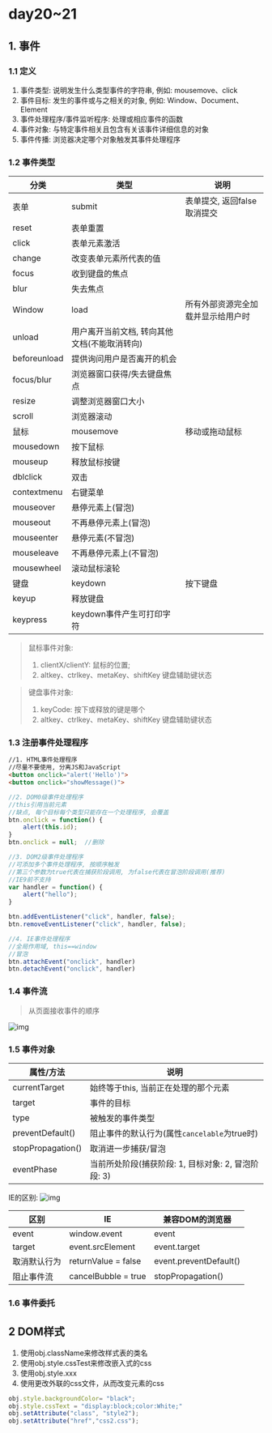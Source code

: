 # day20~21

## 1. 事件

### 1.1 定义

1. 事件类型: 说明发生什么类型事件的字符串, 例如: mousemove、click
2. 事件目标: 发生的事件或与之相关的对象, 例如: Window、Document、Element
3. 事件处理程序/事件监听程序: 处理或相应事件的函数
4. 事件对象: 与特定事件相关且包含有关该事件详细信息的对象
5. 事件传播: 浏览器决定哪个对象触发其事件处理程序

### 1.2 事件类型

分类|类型|说明
---|---|---
表单|submit|表单提交, 返回false取消提交
 |reset|表单重置
 |click|表单元素激活
 |change|改变表单元素所代表的值
 |focus|收到键盘的焦点
 |blur|失去焦点
Window|load|所有外部资源完全加载并显示给用户时
 |unload|用户离开当前文档, 转向其他文档(不能取消转向)
 |beforeunload|提供询问用户是否离开的机会
 |focus/blur|浏览器窗口获得/失去键盘焦点
 |resize|调整浏览器窗口大小
 |scroll|浏览器滚动
鼠标|mousemove|移动或拖动鼠标
 |mousedown|按下鼠标
 |mouseup|释放鼠标按键
 |dblclick|双击
 |contextmenu|右键菜单
 |mouseover|悬停元素上(冒泡)
 |mouseout|不再悬停元素上(冒泡)
 |mouseenter|悬停元素(不冒泡)
 |mouseleave|不再悬停元素上(不冒泡)
 |mousewheel|滚动鼠标滚轮
键盘|keydown|按下键盘
 |keyup|释放键盘
 |keypress|keydown事件产生可打印字符

> 鼠标事件对象:  
> 1. clientX/clientY: 鼠标的位置;  
> 2. altkey、ctrlkey、metaKey、shiftKey 键盘辅助键状态

> 键盘事件对象:  
> 1. keyCode: 按下或释放的键是哪个
> 2. altkey、ctrlkey、metaKey、shiftKey 键盘辅助键状态

### 1.3 注册事件处理程序

```HTML
//1. HTML事件处理程序
//尽量不要使用, 分离JS和JavaScript
<button onclick="alert('Hello')">
<button onclick="showMessage()">
```

```javascript
//2. DOM0级事件处理程序
//this引用当前元素
//缺点, 每个目标每个类型只能存在一个处理程序, 会覆盖
btn.onclick = function() {
	alert(this.id);
}
btn.onclick = null;  //删除
```

```javascript
//3. DOM2级事件处理程序
//可添加多个事件处理程序, 按顺序触发
//第三个参数为true代表在捕获阶段调用, 为false代表在冒泡阶段调用(推荐)
//IE9前不支持
var handler = function() {
	alert("hello");
}

btn.addEventListener("click", handler, false);
btn.removeEventListener("click", handler, false);
```

```javascript
//4. IE事件处理程序
//全局作用域, this==window
//冒泡
btn.attachEvent("onclick", handler)
btn.detachEvent("onclick", handler)
```

### 1.4 事件流

> 从页面接收事件的顺序

![img](https://images2015.cnblogs.com/blog/860081/201607/860081-20160712202547576-1972316767.png)

### 1.5 事件对象

属性/方法|说明
---|---
currentTarget|始终等于this, 当前正在处理的那个元素
target|事件的目标
type|被触发的事件类型
preventDefault()|阻止事件的默认行为(属性`cancelable`为true时)
stopPropagation()|取消进一步捕获/冒泡
eventPhase|当前所处阶段(捕获阶段: 1, 目标对象: 2, 冒泡阶段: 3)

IE的区别:
![img](https://images2015.cnblogs.com/blog/860081/201607/860081-20160712202930998-1556982852.png)

区别|IE|兼容DOM的浏览器
---|---|---
event|window.event|event
target|event.srcElement|event.target
取消默认行为|returnValue = false|event.preventDefault()
阻止事件流|cancelBubble = true|stopPropagation()

### 1.6 事件委托



## 2 DOM样式

1. 使用obj.className来修改样式表的类名
2. 使用obj.style.cssTest来修改嵌入式的css
3. 使用obj.style.xxx
4. 使用更改外联的css文件，从而改变元素的css

```javascript
obj.style.backgroundColor= "black";
obj.style.cssText = "display:block;color:White;"
obj.setAttribute("class", "style2");
obj.setAttribute("href","css2.css");
```